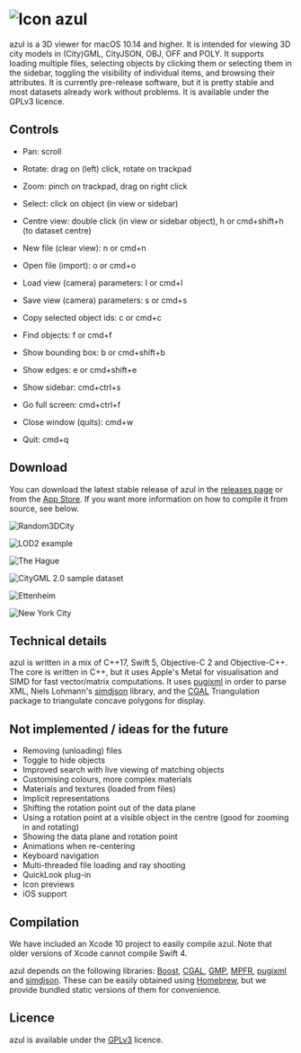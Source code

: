 # ![Icon](https://3d.bk.tudelft.nl/ken/img/azul-small.png) azul

azul is a 3D viewer for macOS 10.14 and higher. It is intended for viewing 3D city models in (City)GML, CityJSON, OBJ, OFF and POLY. It supports loading multiple files, selecting objects by clicking them or selecting them in the sidebar, toggling the visibility of individual items, and browsing their attributes. It is currently pre-release software, but it is pretty stable and most datasets already work without problems. It is available under the GPLv3 licence.

## Controls

* Pan: scroll
* Rotate: drag on (left) click, rotate on trackpad
* Zoom: pinch on trackpad, drag on right click
* Select: click on object (in view or sidebar)
* Centre view: double click (in view or sidebar object), h or cmd+shift+h (to dataset centre)

* New file (clear view): n or cmd+n
* Open file (import): o or cmd+o
* Load view (camera) parameters: l or cmd+l
* Save view (camera) parameters: s or cmd+s
* Copy selected object ids: c or cmd+c
* Find objects: f or cmd+f
* Show bounding box: b or cmd+shift+b
* Show edges: e or cmd+shift+e

* Show sidebar: cmd+ctrl+s
* Go full screen: cmd+ctrl+f
* Close window (quits): cmd+w
* Quit: cmd+q

## Download

You can download the latest stable release of azul in the [releases page](https://github.com/tudelft3d/azul/releases) or from the [App Store](https://itunes.apple.com/app/azul/id1173239678?mt=12). If you want more information on how to compile it from source, see below.

![Random3DCity](https://3d.bk.tudelft.nl/ken/img/azul/random.png)

![LOD2 example](https://3d.bk.tudelft.nl/ken/img/azul/lod2.png)

![The Hague](https://3d.bk.tudelft.nl/ken/img/azul/denhaag.png)

![CityGML 2.0 sample dataset](https://3d.bk.tudelft.nl/ken/img/azul/citygml2.png)

![Ettenheim](https://3d.bk.tudelft.nl/ken/img/azul/ettenheim.png)

![New York City](https://3d.bk.tudelft.nl/ken/img/azul/nyc.png)

## Technical details

azul is written in a mix of C++17, Swift 5, Objective-C 2 and Objective-C++. The core is written in C++, but it uses Apple's Metal for visualisation and SIMD for fast vector/matrix computations. It uses [pugixml](https://pugixml.org) in order to parse XML, Niels Lohmann's [simdjson](https://github.com/lemire/simdjson) library, and the [CGAL](https://www.cgal.org) Triangulation package to triangulate concave polygons for display.

## Not implemented / ideas for the future

* Removing (unloading) files
* Toggle to hide objects
* Improved search with live viewing of matching objects
* Customising colours, more complex materials
* Materials and textures (loaded from files)
* Implicit representations
* Shifting the rotation point out of the data plane
* Using a rotation point at a visible object in the centre (good for zooming in and rotating)
* Showing the data plane and rotation point
* Animations when re-centering
* Keyboard navigation
* Multi-threaded file loading and ray shooting
* QuickLook plug-in
* Icon previews
* iOS support

## Compilation

We have included an Xcode 10 project to easily compile azul. Note that older versions of Xcode cannot compile Swift 4.

azul depends on the following libraries: [Boost](http://www.boost.org), [CGAL](http://www.cgal.org), [GMP](https://gmplib.org), [MPFR](http://www.mpfr.org), [pugixml](http://pugixml.org) and [simdjson](https://github.com/lemire/simdjson). These can be easily obtained using [Homebrew](http://brew.sh), but we provide bundled static versions of them for convenience.

## Licence

azul is available under the [GPLv3](https://www.gnu.org/licenses/gpl-3.0.en.html) licence.
